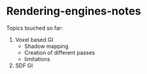 # Rendering-engines-notes


Topics touched so far:
1. Voxel based GI
   - Shadow mapping
   - Creation of different passes
   - limitations
3. SDF GI

